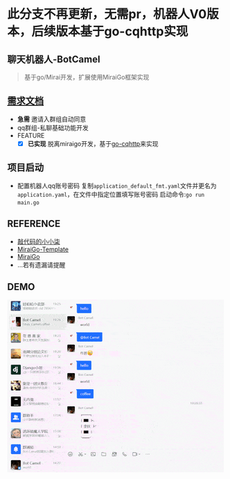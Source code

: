
# 此分支不再更新，无需pr，机器人V0版本，后续版本基于go-cqhttp实现
## 聊天机器人-BotCamel
> 基于go/Mirai开发，扩展使用MiraiGo框架实现
## [需求文档](./PRD.MD)
- **急需** 邀请入群组自动同意
- qq群组-私聊基础功能开发
- FEATURE 
  - [x] **已实现** 脱离miraigo开发，基于[go-cqhttp](https://github.com/Mrs4s/go-cqhttp/)来实现
## 项目启动
- 配置机器人qq账号密码
  复制`application_default_fmt.yaml`文件并更名为`application.yaml`，在文件中指定位置填写账号密码
  启动命令:`go run main.go`
## REFERENCE
- [敲代码的小小柒](https://www.bilibili.com/read/cv6926015/)
- [MiraiGo-Template](https://github.com/StrayCamel247/BotCamel/apps)
- [MiraiGo](https://github.com/Mrs4s/MiraiGo)
- ...若有遗漏请提醒

## DEMO
![qq群聊演示](./media/QQGOURPDEMO.gif)

<!-- ```
go mod
The commands are:
  download    download modules to local cache (下载依赖的module到本地cache))
  edit        edit go.mod from tools or scripts (编辑go.mod文件)
  graph       print module requirement graph (打印模块依赖图))
  init        initialize new module in current directory (再当前文件夹下初始化一个新的module, 创建go.mod文件))
  tidy        add missing and remove unused modules (增加丢失的module，去掉未用的module)
  vendor      make vendored copy of dependencies (将依赖复制到vendor下)
  verify      verify dependencies have expected content (校验依赖)
  why         explain why packages or modules are needed (解释为什么需要依赖)
``` -->